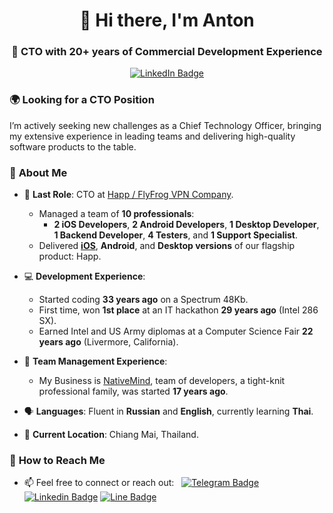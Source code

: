 <div id="header" align="center">
  <h1>👋 Hi there, I'm Anton</h1>
  <h3>🚀 CTO with 20+ years of Commercial Development Experience</h3>
  <p align="center">
  <a href="https://www.linkedin.com/in/anton-dodonov"><img src="https://img.shields.io/badge/LinkedIn-blue?style=for-the-badge&logo=linkedin&logoColor=white" alt="LinkedIn Badge"></a>
  </p>
</div>

### 🌍 **Looking for a CTO Position**
I’m actively seeking new challenges as a Chief Technology Officer, bringing my extensive experience in leading teams and delivering high-quality software products to the table.

### 🌟 **About Me**
- 📌 **Last Role**: CTO at [Happ / FlyFrog VPN Company](https://happ.su/).  
  - Managed a team of **10 professionals**:
    - **2 iOS Developers**, **2 Android Developers**, **1 Desktop Developer**, **1 Backend Developer**, **4 Testers**, and **1 Support Specialist**.
  - Delivered [**iOS**](https://apps.apple.com/vn/app/happ-proxy-utility/id6504287215), **Android**, and **Desktop versions** of our flagship product: Happ.
 
- 💻 **Development Experience**:  
  - Started coding **33 years ago** on a Spectrum 48Kb.  
  - First time, won **1st place** at an IT hackathon **29 years ago** (Intel 286 SX).  
  - Earned Intel and US Army diplomas at a Computer Science Fair **22 years ago** (Livermore, California).  

- 👥 **Team Management Experience**:
  -  My Business is [NativeMind](https://github.com/NativeMindNet), team of developers, a tight-knit professional family, was started **17 years ago**.

- 🗣️ **Languages**: Fluent in **Russian** and **English**, currently learning **Thai**.  
- 📍 **Current Location**: Chiang Mai, Thailand.

### 💬 **How to Reach Me**
- 📫 Feel free to connect or reach out: &nbsp; [![Telegram Badge](https://img.shields.io/badge/-anton__ananta__shakti-blue?style=flat&logo=Telegram&logoColor=white)](https://t.me/anton_ananta_shakti) [![Linkedin Badge](https://img.shields.io/badge/-anton--dodonov-blue?style=flat&logo=Linkedin&logoColor=white)](https://www.linkedin.com/in/anton-dodonov) [![Line Badge](https://img.shields.io/badge/-anantashakti-00C300?style=flat&logo=LINE&logoColor=white)](https://line.me/ti/p/~anantashakti)

